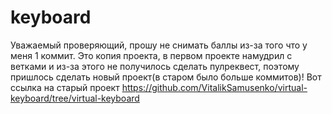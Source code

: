 # keyboard

Уважаемый проверяющий, прошу не снимать баллы из-за того что у меня 1 коммит. Это копия проекта, в первом проекте намудрил с ветками и из-за этого не получилось сделать пулреквест, поэтому пришлось сделать новый проект(в старом было больше коммитов)!
Вот ссылка на старый проект https://github.com/VitalikSamusenko/virtual-keyboard/tree/virtual-keyboard 
